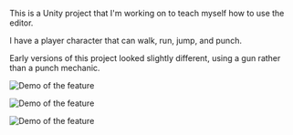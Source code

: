 This is a Unity project that I'm working on to teach myself how to use the editor.

I have a player character that can walk, run, jump, and punch.

Early versions of this project looked slightly different, using a gun rather than a punch mechanic.

![Demo of the feature](https://i.giphy.com/media/v1.Y2lkPTc5MGI3NjExczVubHJ0bXA4aWI4cHRuNWg4ZWhvbjE2dmFoNXEwMGVuMGx4cnNobyZlcD12MV9pbnRlcm5hbF9naWZfYnlfaWQmY3Q9Zw/M511blzNp34AzHhyiH/giphy-downsized-large.gif)

![Demo of the feature](https://i.giphy.com/media/v1.Y2lkPTc5MGI3NjExb2kweXIzbXhmeTd1Ync5dGxsYWtlaTY2M28zbjZ3aHhhM3RzZHN4NyZlcD12MV9pbnRlcm5hbF9naWZfYnlfaWQmY3Q9Zw/4kpRVwlwEiCLE0ueAQ/giphy-downsized-large.gif)

![Demo of the feature](https://i.giphy.com/media/v1.Y2lkPTc5MGI3NjExa2oxNG52MTJmemNjOHhlYjAxeTl4aDM2bHYxa25rYmdhb2puMnh6YyZlcD12MV9pbnRlcm5hbF9naWZfYnlfaWQmY3Q9Zw/ebu1WRR8AFEZ1DiQOm/giphy-downsized-large.gif)
